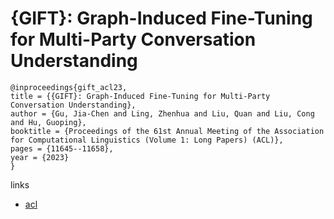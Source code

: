 # {GIFT}: Graph-Induced Fine-Tuning for Multi-Party Conversation Understanding

```
@inproceedings{gift_acl23,
title = {{GIFT}: Graph-Induced Fine-Tuning for Multi-Party Conversation Understanding},
author = {Gu, Jia-Chen and Ling, Zhenhua and Liu, Quan and Liu, Cong and Hu, Guoping},
booktitle = {Proceedings of the 61st Annual Meeting of the Association for Computational Linguistics (Volume 1: Long Papers) (ACL)},
pages = {11645--11658},
year = {2023}
}
```

links
- [acl](https://aclanthology.org/2023.acl-long.651)
